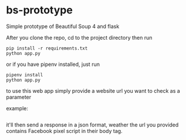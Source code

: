 # bs-prototype
Simple prototype of Beautiful Soup 4 and flask

After you clone the repo, cd to the project directory then run 

```
pip install -r requirements.txt
python app.py
```

or if you have pipenv installed, just run

```
pipenv install
python app.py
```

to use this web app simply provide a website url you want to check as a parameter

example:
```localhost:5000/https://google.com/
```
it'll then send a response in a json format, weather the url you provided contains Facebook pixel script in their body tag.

